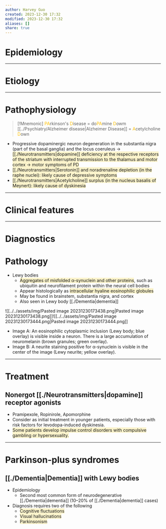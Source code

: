 ```yaml
---
author: Harvey Guo
created: 2023-12-30 17:32
modified: 2023-12-30 17:32
aliases: []
share: true
---
```

# Epidemiology


---
# Etiology


---
# Pathophysiology
>[!Mnemonic] 
><font color="#ffc000">PA</font>rkinson's <font color="#ffc000">D</font>isease = do<font color="#ffc000">PA</font>mine <font color="#ffc000">D</font>owm
>[[../Psychiatry/Alzheimer disease|Alzheimer Disease]] = <font color="#ffc000">A</font>cetylcholine <font color="#ffc000">D</font>own
- Progressive dopaminergic neuron degeneration in the substantia nigra (part of the basal ganglia) and the locus coeruleus → <span style="background:rgba(240, 200, 0, 0.2)">[[./Neurotransmitters|dopamine]] deficiency at the respective receptors of the striatum with interrupted transmission to the thalamus and motor cortex → motor symptoms of PD</span>
- <span style="background:rgba(240, 200, 0, 0.2)">[[./Neurotransmitters|Serotonin]] and noradrenaline depletion (in the raphe nuclei): likely cause of depressive symptoms</span>
- <span style="background:rgba(240, 200, 0, 0.2)">[[./Neurotransmitters|Acetylcholine]] surplus (in the nucleus basalis of Meynert): likely cause of dyskinesia</span>

---
# Clinical features


---
# Diagnostics
# Pathology
- Lewy bodies
	- <span style="background:rgba(240, 200, 0, 0.2)">Aggregates of misfolded α-synuclein and other proteins</span>, such as ubiquitin and neurofilament protein within the neural cell bodies
	- Appear histologically as <span style="background:rgba(240, 200, 0, 0.2)">intracellular hyaline eosinophilic globules</span>
	- May be found in brainstem, substantia nigra, and cortex
	- Also seen in Lewy body [[./Dementia|dementia]]

![[../../assets/img/Pasted image 20231230173438.png|Pasted image 20231230173438.png]]![[../../assets/img/Pasted image 20231230173444.png|Pasted image 20231230173444.png]]
- Image A: An eosinophilic cytoplasmic inclusion (Lewy body; blue overlay) is visible inside a neuron. There is a large accumulation of neuromelanin (brown granules; green overlay).
- Image B: A neurite staining positive for α-synuclein is visible in the center of the image (Lewy neurite; yellow overlay).

---
# Treatment
## Nonergot [[./Neurotransmitters|dopamine]] receptor agonists
- Pramipexole, Ropinirole, Apomorphine
- Consider as initial treatment in younger patients, especially those with risk factors for levodopa-induced dyskinesia.
- <span style="background:rgba(240, 200, 0, 0.2)">Some patients develop impulse control disorders with compulsive gambling or hypersexuality.</span>

---
# Parkinson-plus syndromes
## [[./Dementia|Dementia]] with Lewy bodies
- Epidemiology
	- Second most common form of neurodegenerative [[./Dementia|dementia]] (10–20% of [[./Dementia|dementia]] cases) 
- Diagnosis requires two of the following
	- <span style="background:rgba(240, 200, 0, 0.2)">Cognitive fluctuations</span>
	- <span style="background:rgba(240, 200, 0, 0.2)">Visual hallucinations</span>
	- <span style="background:rgba(240, 200, 0, 0.2)">Parkinsonism</span>
